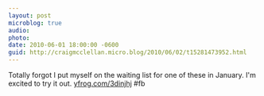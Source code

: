 ```yaml
---
layout: post
microblog: true
audio: 
photo: 
date: 2010-06-01 18:00:00 -0600
guid: http://craigmcclellan.micro.blog/2010/06/02/t15281473952.html
---
```

Totally forgot I put myself on the waiting list for one of these in January. I'm excited to try it out.   [yfrog.com/3dinjhj](http://yfrog.com/3dinjhj) #fb
